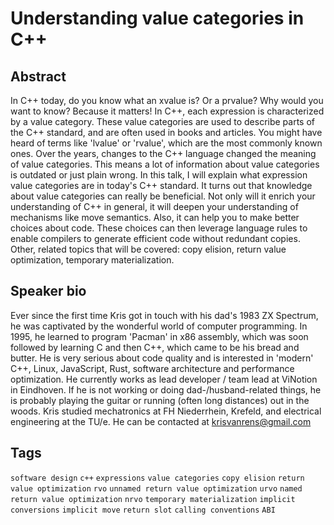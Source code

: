 # Understanding value categories in C++

## Abstract

In C++ today, do you know what an xvalue is?
Or a prvalue?
Why would you want to know?
Because it matters!
In C++, each expression is characterized by a value category.
These value categories are used to describe parts of the C++ standard, and are often used in books and articles.
You might have heard of terms like 'lvalue' or 'rvalue', which are the most commonly known ones.
Over the years, changes to the C++ language changed the meaning of value categories.
This means a lot of information about value categories is outdated or just plain wrong.
In this talk, I will explain what expression value categories are in today's C++ standard.
It turns out that knowledge about value categories can really be beneficial.
Not only will it enrich your understanding of C++ in general, it will deepen your understanding of mechanisms like move semantics.
Also, it can help you to make better choices about code.
These choices can then leverage language rules to enable compilers to generate efficient code without redundant copies.
Other, related topics that will be covered: copy elision, return value optimization, temporary materialization.

## Speaker bio

Ever since the first time Kris got in touch with his dad's 1983 ZX Spectrum, he was captivated by the wonderful world of computer programming.
In 1995, he learned to program 'Pacman' in x86 assembly, which was soon followed by learning C and then C++, which came to be his bread and butter.
He is very serious about code quality and is interested in 'modern' C++, Linux, JavaScript, Rust, software architecture and performance optimization.
He currently works as lead developer / team lead at ViNotion in Eindhoven.
If he is not working or doing dad-/husband-related things, he is probably playing the guitar or running (often long distances) out in the woods.
Kris studied mechatronics at FH Niederrhein, Krefeld, and electrical engineering at the TU/e.
He can be contacted at krisvanrens@gmail.com

## Tags

`software design`
`c++`
`expressions`
`value categories`
`copy elision`
`return value optimization`
`rvo`
`unnamed return value optimization`
`urvo`
`named return value optimization`
`nrvo`
`temporary materialization`
`implicit conversions`
`implicit move`
`return slot`
`calling conventions`
`ABI`
